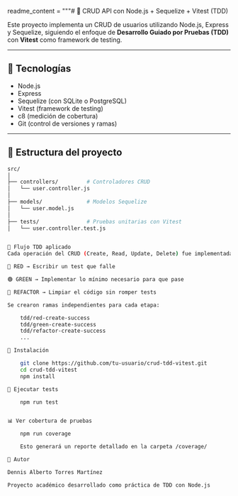 readme_content = """# 🧪 CRUD API con Node.js + Sequelize + Vitest (TDD)

Este proyecto implementa un CRUD de usuarios utilizando Node.js, Express y Sequelize, siguiendo el enfoque de **Desarrollo Guiado por Pruebas (TDD)** con **Vitest** como framework de testing.

---

## 📌 Tecnologías

- Node.js
- Express
- Sequelize (con SQLite o PostgreSQL)
- Vitest (framework de testing)
- c8 (medición de cobertura)
- Git (control de versiones y ramas)

---

## 🧱 Estructura del proyecto

```bash
src/
│
├── controllers/         # Controladores CRUD
│   └── user.controller.js
│
├── models/              # Modelos Sequelize
│   └── user.model.js
│
├── tests/               # Pruebas unitarias con Vitest
│   └── user.controller.test.js


🚦 Flujo TDD aplicado
Cada operación del CRUD (Create, Read, Update, Delete) fue implementada con el ciclo TDD:

🔴 RED → Escribir un test que falle

🟢 GREEN → Implementar lo mínimo necesario para que pase

🔁 REFACTOR → Limpiar el código sin romper tests

Se crearon ramas independientes para cada etapa:

    tdd/red-create-success
    tdd/green-create-success
    tdd/refactor-create-success
    ...

📂 Instalación

    git clone https://github.com/tu-usuario/crud-tdd-vitest.git
    cd crud-tdd-vitest
    npm install

🧪 Ejecutar tests

    npm run test


📊 Ver cobertura de pruebas

    npm run coverage

    Esto generará un reporte detallado en la carpeta /coverage/

🙌 Autor

Dennis Alberto Torres Martínez

Proyecto académico desarrollado como práctica de TDD con Node.js
